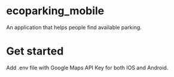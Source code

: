 # ecoparking_mobile

An application that helps people find available parking.

# Get started
Add .env file with Google Maps API Key for both IOS and Android.
